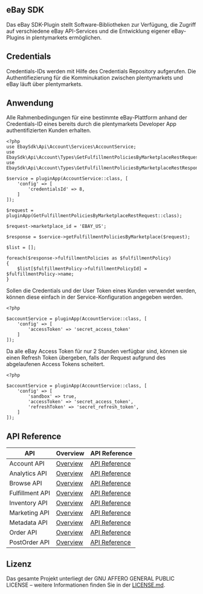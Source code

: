 ## eBay SDK

Das eBay SDK-Plugin stellt Software-Bibliotheken zur Verfügung, die Zugriff auf verschiedene eBay API-Services und die Entwicklung eigener eBay-Plugins in plentymarkets ermöglichen.


## Credentials

Credentials-IDs werden mit Hilfe des Credentials Repository aufgerufen. Die Authentifiezierung für die Komminukation zwischen plentymarkets und eBay läuft über plentymarkets. 


## Anwendung

Alle Rahmenbedingungen für eine bestimmte eBay-Plattform anhand der Credentials-ID eines bereits durch die plentymarkets Developer App authentifizierten Kunden erhalten.
 
```
<?php 
use EbaySdk\Api\Account\Services\AccountService;
use EbaySdk\Api\Account\Types\GetFulfillmentPoliciesByMarketplaceRestRequest;
use EbaySdk\Api\Account\Types\GetFulfillmentPoliciesByMarketplaceRestResponse;

$service = pluginApp(AccountService::class, [
    'config' => [
        'credentialsId' => 8,
    ]
]);

$request = pluginApp(GetFulfillmentPoliciesByMarketplaceRestRequest::class);

$request->marketplace_id = 'EBAY_US';

$response = $service->getFulfillmentPoliciesByMarketplace($request);

$list = [];

foreach($response->fulfillmentPolicies as $fulfillmentPolicy)
{
    $list[$fulfillmentPolicy->fulfillmentPolicyId] = $fulfillmentPolicy->name;
}		
```

Sollen die Credentials und der User Token eines Kunden verwendet werden, können diese einfach in der Service-Konfiguration angegeben werden.

```
<?php 

$accountService = pluginApp(AccountService::class, [
    'config' => [
        'accessToken' => 'secret_access_token'
    ]
]);		
```

Da alle eBay Access Token für nur 2 Stunden verfügbar sind, können sie einen Refresh Token übergeben, falls der Request aufgrund des abgelaufenen Access Tokens scheitert. 

```
<?php 

$accountService = pluginApp(AccountService::class, [
    'config' => [
        'sandbox' => true,
        'accessToken' => 'secret_access_token',
        'refreshToken' => 'secret_refresh_token',
    ]
]);		
```

### 

## API Reference

|  API            |  Overview                                                                                   |  API Reference                                                                            |
|-----------------|---------------------------------------------------------------------------------------------|-------------------------------------------------------------------------------------------|
| Account API     | [Overview](http://developer.ebay.com/devzone/rest/sell/content/account/overview.html)       |  [API Reference](http://developer.ebay.com/devzone/rest/api-ref/account/index.html)       |
| Analytics API   | [Overview](http://developer.ebay.com/devzone/rest/sell/content/analytics/overview.html)     |  [API Reference](http://developer.ebay.com/devzone/rest/api-ref/analytics/index.html)     |
| Browse API      | [Overview](http://developer.ebay.com/devzone/rest/buy/content/browse/overview.html)         |  [API Reference](http://developer.ebay.com/devzone/rest/api-ref/browse/index.html)        |
| Fulfillment API | [Overview](http://developer.ebay.com/devzone/rest/sell/content/fulfillment/overview.html)   |  [API Reference](http://developer.ebay.com/devzone/rest/api-ref/fulfillment/index.html)   |
| Inventory API   | [Overview](http://developer.ebay.com/devzone/rest/sell/content/inventory/overview.html)     |  [API Reference](http://developer.ebay.com/devzone/rest/api-ref/inventory/index.html)     |
| Marketing API   | [Overview](http://developer.ebay.com/devzone/rest/sell/content/marketing/overview.html)     |  [API Reference](http://developer.ebay.com/devzone/rest/api-ref/marketing/index.html)     |
| Metadata API    | [Overview](http://developer.ebay.com/devzone/rest/sell/content/metadata/overview.html)      |  [API Reference](http://developer.ebay.com/devzone/rest/api-ref/metadata/index.html)      |
| Order API       | [Overview](http://developer.ebay.com/devzone/rest/buy/content/order/overview.html)          |  [API Reference](http://developer.ebay.com/devzone/rest/api-ref/order/index.html)         |
| PostOrder API   | [Overview](http://developer.ebay.com/Devzone/post-order/Concepts/UsageGuide.html)           |  [API Reference](http://developer.ebay.com/Devzone/post-order/index.html)                 |

## Lizenz

Das gesamte Projekt unterliegt der GNU AFFERO GENERAL PUBLIC LICENSE – weitere Informationen finden Sie in der [LICENSE.md](https://github.com/plentymarkets/plugin-etsy/blob/master/LICENSE.md).
